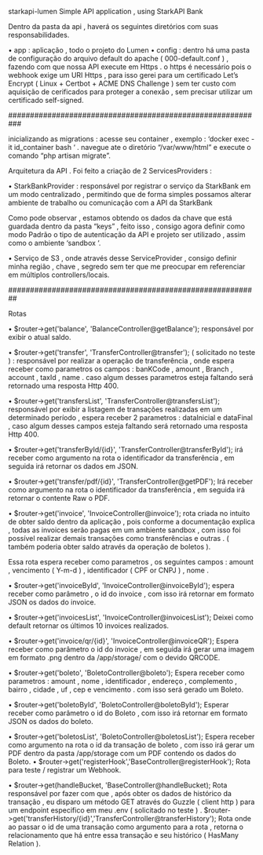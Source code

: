 starkapi-lumen
Simple API application , using StarkAPI Bank

Dentro da pasta da api , haverá os seguintes diretórios com suas responsabilidades. 

• app : aplicação , todo o projeto do Lumen 
• config : dentro há uma pasta de configuração do arquivo default do apache ( 000-default.conf ) , fazendo com que nossa API execute em Https . o https é necessário pois o webhook exige um URI Https , para isso gerei para um certificado Let’s Encrypt ( Linux + Certbot + ACME DNS Challenge ) sem ter custo com aquisição de cerificados para proteger a conexão , sem precisar utilizar um certificado self-signed.

###########################################################

inicializando as migrations : acesse seu container , exemplo : ‘docker exec -it id_container bash ‘ . navegue ate o diretório “/var/www/html” e execute o comando “php artisan migrate”.

Arquitetura da API . Foi feito a criação de 2 ServicesProviders : 

• StarkBankProvider : responsável por registrar o serviço da StarkBank em um modo centralizado , permitindo que de forma simples possamos alterar ambiente de trabalho ou comunicação com a API da StarkBank

Como pode observar , estamos obtendo os dados da chave que está guardada dentro da pasta “keys” , feito isso , consigo agora definir como modo Padrão o tipo de autenticação da API e projeto ser utilizado , assim como o ambiente ‘sandbox ‘.

• Serviço de S3 , onde através desse ServiceProvider , consigo definir minha região , chave , segredo sem ter que me preocupar em referenciar em múltiplos controllers/locais.

##########################################################

Rotas

• $router->get('balance', 'BalanceController@getBalance'); responsável por exibir o atual saldo.

• $router->get('transfer', 'TransferController@transfer'); ( solicitado no teste ) : responsável por realizar a operação de transferência , onde espera receber como parametros os campos : banKCode , amount , Branch , account , taxId , name . caso algum desses parametros esteja faltando será retornado uma resposta Http 400.

• $router->get('transfersList', 'TransferController@transfersList'); responsável por exibir a listagem de transações realizadas em um determinado período , espera receber 2 parametros : dataInicial e dataFinal , caso algum desses campos esteja faltando será retornado uma resposta Http 400.

• $router->get('transferById/{id}', 'TransferController@transferById'); irá receber como argumento na rota o identificador da transferência , em seguida irá retornar os dados em JSON.

• $router->get('transfer/pdf/{id}', 'TransferController@getPDF'); Irá receber como argumento na rota o identificador da transferência , em seguida irá retornar o contente Raw o PDF.

• $router->get('invoice', 'InvoiceController@invoice'); rota criada no intuito de obter saldo dentro da aplicação , pois conforme a documentação explica , todas as invoices serão pagas em um ambiente sandbox , com isso foi possível realizar demais transações como transferências e outras . ( também poderia obter saldo através da operação de boletos ).

Essa rota espera receber como parametros , os seguintes campos : amount , vencimento ( Y-m-d ) , identificador ( CPF or CNPJ ) , nome .

• $router->get('invoiceById', 'InvoiceController@invoiceById'); espera receber como parâmetro , o id do invoice , com isso irá retornar em formato JSON os dados do invoice.

• $router->get('invoicesList', 'InvoiceController@invoicesList'); Deixei como default retornar os últimos 10 invoices realizados.

• $router->get('invoice/qr/{id}', 'InvoiceController@invoiceQR'); Espera receber como parâmetro o id do invoice , em seguida irá gerar uma imagem em formato .png dentro da /app/storage/ com o devido QRCODE.

• $router->get('boleto', 'BoletoController@boleto'); Espera receber como parametros : amount , nome , identificador , endereço , complemento , bairro , cidade , uf , cep e vencimento . com isso será gerado um Boleto.

• $router->get('boletoById', 'BoletoController@boletoById'); Esperar receber como parâmetro o id do Boleto , com isso irá retornar em formato JSON os dados do boleto.

• $router->get('boletosList', 'BoletoController@boletosList'); Espera receber como argumento na rota o id da transação de boleto , com isso irá gerar um PDF dentro da pasta /app/storage com um PDF contendo os dados do Boleto. • $router->get('registerHook','BaseController@registerHook'); Rota para teste / registrar um Webhook.

• $router->get(handleBucket, 'BaseController@handleBucket); Rota responsável por fazer com que , após obter os dados de histórico da transação , eu disparo um método GET através do Guzzle ( client http ) para um endpoint especifico em meu .env ( solicitado no teste ) . $router->get('transferHistory/{id}','TransferController@transferHistory'); Rota onde ao passar o id de uma transação como argumento para a rota , retorna o relacionamento que há entre essa transação e seu histórico ( HasMany Relation ).

